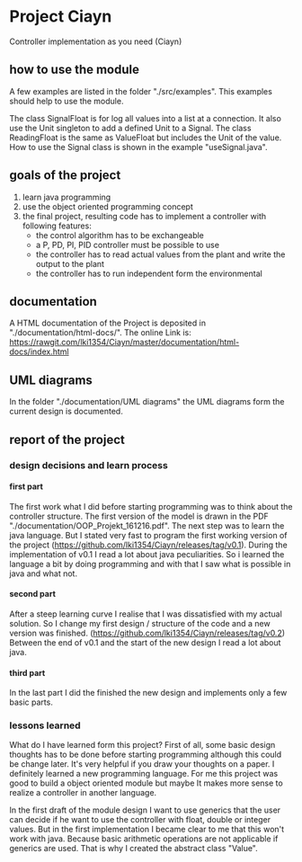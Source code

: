 # Project Ciayn
Controller implementation as you need (Ciayn)

## how to use the module
A few examples are listed in the folder "./src/examples". This examples should help
to use the module.

The class SignalFloat is for log all values into a list at a connection. 
It also use the Unit singleton to add a defined Unit to a Signal.
The class ReadingFloat is the same as ValueFloat but includes the Unit of the value.
How to use the Signal class is shown in the example "useSignal.java".

 

## goals of the project
1. learn java programming
2. use the object oriented programming concept
3. the final project, resulting code has to implement a controller with following features:
    * the control algorithm has to be exchangeable
    * a P, PD, PI, PID controller must be possible to use
    * the controller has to read actual values from the plant and write the output to the plant
    * the controller has to run independent form the environmental

## documentation
A HTML documentation of the Project is deposited in "./documentation/html-docs/".
The online Link is: https://rawgit.com/lki1354/Ciayn/master/documentation/html-docs/index.html

## UML diagrams
In the folder "./documentation/UML diagrams" the UML diagrams form the current design is documented.
    
## report of the project
### design decisions and learn process
#### first part
The first work what I did before starting programming was to think about the controller 
structure. The first version of the model is drawn in the PDF "./documentation/OOP_Projekt_161216.pdf". 
The next step was to learn the java language. But I stated very fast to program the first working version
of the project (https://github.com/lki1354/Ciayn/releases/tag/v0.1).
During the implementation of v0.1 I read a lot about java peculiarities. So i learned
the language a bit by doing programming and with that I saw what is possible in java and 
what not. 
#### second part
After a steep learning curve I realise that I was dissatisfied with my actual solution. 
So I change my first design / structure of the code and a new version was finished. 
(https://github.com/lki1354/Ciayn/releases/tag/v0.2) Between the end of v0.1 and 
the start of the new design I read a lot about java.
#### third part
In the last part I did the finished the new design and implements only a few basic parts.

### lessons learned
What do I have learned form this project? First of all, some basic design thoughts
has to be done before starting programming although this could be change later. It's very helpful if you draw your thoughts
on a paper. I definitely learned a new programming language.
For me this project was good to build a object oriented module but maybe It makes more
sense to realize a controller in another language.

In the first draft of the module design I want to use generics that the user can decide 
if he want to use the controller with float, double or integer values. But in the first implementation 
I became clear to me that this won't work with java. Because basic arithmetic operations are not applicable 
if generics are used. That is why I created the abstract class "Value".
